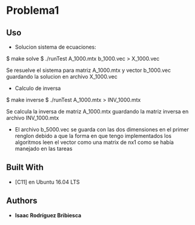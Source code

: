 # Problema1

## Uso

* Solucion sistema de ecuaciones:

$ make solve
$ ./runTest A_1000.mtx b_1000.vec > X_1000.vec

Se resuelve el sistema para matriz A_1000.mtx y vector b_1000.vec guardando la solucion en archivo X_1000.vec

* Calculo de inversa

$ make inverse
$ ./runTest A_1000.mtx > INV_1000.mtx

Se calcula la inversa de matriz A_1000.mtx guardando la matriz inversa en archivo INV_1000.mtx

* El archivo b_5000.vec se guarda con las dos dimensiones en el primer renglon debido a que la forma en que tengo implementados los algoritmos leen el vector como una matrix de nx1 como se había manejado en las tareas 

## Built With

* [C11] en Ubuntu 16.04 LTS

## Authors

* **Isaac Rodríguez Bribiesca**

